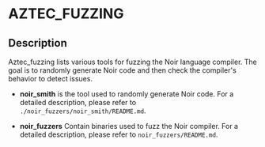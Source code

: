 # AZTEC_FUZZING

## Description
Aztec_fuzzing lists various tools for fuzzing the Noir language compiler.
The goal is to randomly generate Noir code and then check the compiler's behavior to detect issues.

- **noir_smith** is the tool used to randomly generate Noir code. For a detailed description, please refer to `./noir_fuzzers/noir_smith/README.md`.

- **noir_fuzzers** Contain binaries used to fuzz the Noir compiler. For a detailed description, please refer to `noir_fuzzers/README.md`.